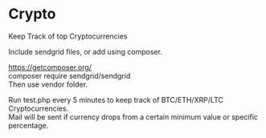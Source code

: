 # Crypto
Keep Track of top Cryptocurrencies

Include sendgrid files, or add using composer.

https://getcomposer.org/  
composer require sendgrid/sendgrid  
Then use vendor folder.


Run test.php every 5 minutes to keep track of BTC/ETH/XRP/LTC Cryptocurrencies.  
Mail will be sent if currency drops from a certain minimum value or specific percentage.
